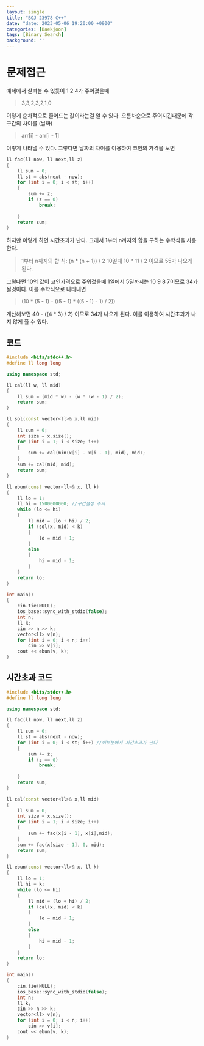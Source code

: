 ```yaml
---
layout: single
title: "BOJ 23978 C++"
date: "date: 2023-05-06 19:20:00 +0900"
categories: [Baekjoon]
tags: [Binary Search]
background: ''
---
```

# 문제접근

예제에서 살펴볼 수 있듯이 1 2 4가 주어졌을때
>3,3,2,3,2,1,0

이렇게 순차적으로 줄어드는 값이라는걸 알 수 있다.
오름차순으로 주어지긴때문에 각 구간의 차이를 (날짜)
>arr[i] - arr[i - 1]

이렇게 나타낼 수 있다. 그렇다면 날짜의 차이를 이용하여 코인의 가격을 보면
```c++
ll fac(ll now, ll next,ll z)
{
    ll sum = 0;
    ll st = abs(next - now);
    for (int i = 0; i < st; i++)
    {
        sum += z;
        if (z == 0)
            break;
        
    }
    return sum;
}
```
하지만 이렇게 하면 시간초과가 난다. 그래서 1부터 n까지의 합을 구하는 수학식을 사용한다.
>1부터 n까지의 합 식: (n * (n + 1)) / 2
10일때 10 * 11 / 2 이므로 55가 나오게 된다.

그렇다면 10의 값이 코인가격으로 주워졌을때 1일에서 5일까지는 10 9 8 7이므로 34가 될것이다.
이를 수학식으로 나타내면
>(10 * (5 - 1) - ((5 - 1) * ((5 - 1) - 1) / 2))

계산해보면 40 - ((4 * 3) / 2) 이므로 34가 나오게 된다.
이를 이용하여 시간초과가 나지 않게 풀 수 있다.

## 코드
```c++
#include <bits/stdc++.h> 
#define ll long long

using namespace std;

ll cal(ll w, ll mid)
{
	ll sum = (mid * w) - (w * (w - 1) / 2);
	return sum;
}

ll sol(const vector<ll>& x,ll mid)
{
	ll sum = 0;
	int size = x.size();
	for (int i = 1; i < size; i++)
	{
		sum += cal(min(x[i] - x[i - 1], mid), mid);
	}
	sum += cal(mid, mid);
	return sum;
}

ll ebun(const vector<ll>& x, ll k)
{
	ll lo = 1;
	ll hi = 1500000000; //구간설정 주의
	while (lo <= hi)
	{
		ll mid = (lo + hi) / 2;
		if (sol(x, mid) < k)
		{
			lo = mid + 1;
		}
		else
		{
			hi = mid - 1;
		}
	}
	return lo;
}

int main()
{
	cin.tie(NULL);
	ios_base::sync_with_stdio(false);
	int n;
	ll k;
	cin >> n >> k;
	vector<ll> v(n);
	for (int i = 0; i < n; i++)
		cin >> v[i];
	cout << ebun(v, k);
}

```

## 시간초과 코드

```c++
#include <bits/stdc++.h> 
#define ll long long

using namespace std;

ll fac(ll now, ll next,ll z)
{
    ll sum = 0;
    ll st = abs(next - now);
    for (int i = 0; i < st; i++) //이부분에서 시간초과가 난다
    {
        sum += z; 
        if (z == 0)
            break;
        
    }
    return sum;
}

ll cal(const vector<ll>& x,ll mid)
{
    ll sum = 0;
    int size = x.size();
    for (int i = 1; i < size; i++)
    {
        sum += fac(x[i - 1], x[i],mid);
    }
    sum += fac(x[size - 1], 0, mid);
    return sum;
}

ll ebun(const vector<ll>& x, ll k)
{
    ll lo = 1;
    ll hi = k;
    while (lo <= hi)
    {
        ll mid = (lo + hi) / 2;
        if (cal(x, mid) < k)
        {
            lo = mid + 1;
        }
        else
        {
            hi = mid - 1;
        }
    }
    return lo;
}

int main()
{
    cin.tie(NULL);
    ios_base::sync_with_stdio(false);
    int n;
    ll k;
    cin >> n >> k;
    vector<ll> v(n);
    for (int i = 0; i < n; i++)
        cin >> v[i];
    cout << ebun(v, k);
}
```